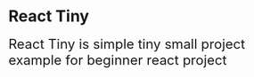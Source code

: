 # React Tiny 
<font size="5">
React Tiny is simple tiny small project example for beginner react project
</font> 